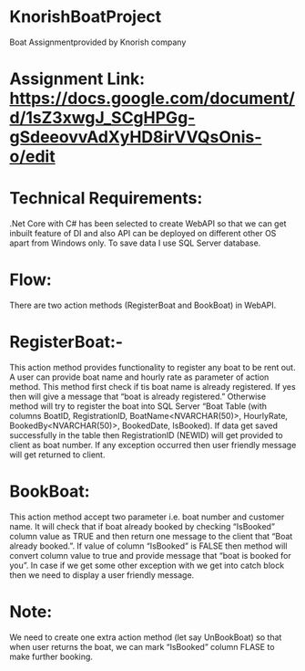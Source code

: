 # KnorishBoatProject
Boat Assignmentprovided by Knorish company

# Assignment Link: https://docs.google.com/document/d/1sZ3xwgJ_SCgHPGg-gSdeeovvAdXyHD8irVVQsOnis-o/edit

# Technical Requirements:
.Net Core with C# has been selected to create WebAPI so that we can get inbuilt feature of DI and also API can be deployed on different other OS apart from Windows only. To save data I use SQL Server database.

# Flow:
There are two action methods (RegisterBoat and BookBoat) in WebAPI.

# RegisterBoat:- 
This action method provides functionality to register any boat to be rent out. A user can provide boat name and hourly rate as parameter of action method. This method first check if tis boat name is already registered. If yes then will give a message that “boat <Name> is already registered.”  Otherwise method will try to register the boat into SQL Server “Boat Table (with columns BoatID<INT>, RegistrationID<NEWID>,  BoatName<NVARCHAR(50)>, HourlyRate<DECIMAL>, BookedBy<NVARCHAR(50)>, BookedDate<DATETIME>, IsBooked<BIT>). If data get saved successfully in the table then RegistrationID (NEWID) will get provided to client as boat number. If any exception occurred then user friendly message will get returned to client.

# BookBoat: 
This action method accept two parameter i.e. boat number and customer name. It will check that if boat already booked by checking “IsBooked” column value as TRUE and then return one message to the client that “Boat <Name> already booked.”. If value of column “IsBooked” is FALSE then method will convert column value to true and provide message that “boat <Name> is booked for you”. In case if we get some other exception with we get into catch block then we need to display a user friendly message.

# Note: 
We need to create one extra action method (let say UnBookBoat) so that when user returns the boat, we can mark “IsBooked” column FLASE to make further booking.
